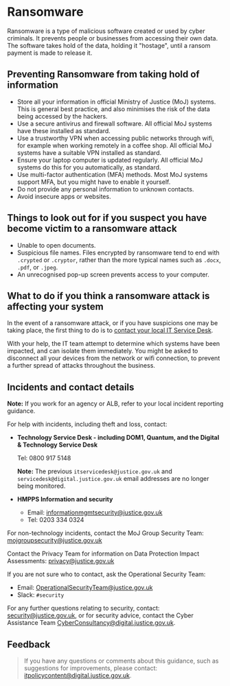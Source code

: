 # Ransomware

Ransomware is a type of malicious software created or used by cyber criminals. It prevents people or businesses from accessing their own data. The software takes hold of the data, holding it "hostage", until a ransom payment is made to release it.

## Preventing Ransomware from taking hold of information

-   Store all your information in official Ministry of Justice \(MoJ\) systems. This is general best practice, and also minimises the risk of the data being accessed by the hackers.
-   Use a secure antivirus and firewall software. All official MoJ systems have these installed as standard.
-   Use a trustworthy VPN when accessing public networks through wifi, for example when working remotely in a coffee shop. All official MoJ systems have a suitable VPN installed as standard.
-   Ensure your laptop computer is updated regularly. All official MoJ systems do this for you automatically, as standard.
-   Use multi-factor authentication \(MFA\) methods. Most MoJ systems support MFA, but you might have to enable it yourself.
-   Do not provide any personal information to unknown contacts.
-   Avoid insecure apps or websites.

## Things to look out for if you suspect you have become victim to a ransomware attack

-   Unable to open documents.
-   Suspicious file names. Files encrypted by ransomware tend to end with `.crypted` or `.cryptor`, rather than the more typical names such as `.docx`, `.pdf`, or `.jpeg`.
-   An unrecognised pop-up screen prevents access to your computer.

## What to do if you think a ransomware attack is affecting your system

In the event of a ransomware attack, or if you have suspicions one may be taking place, the first thing to do is to [contact your local IT Service Desk](#incidents-and-contact-details).

With your help, the IT team attempt to determine which systems have been impacted, and can isolate them immediately. You might be asked to disconnect all your devices from the network or wifi connection, to prevent a further spread of attacks throughout the business.

## Incidents and contact details

**Note:** If you work for an agency or ALB, refer to your local incident reporting guidance.

For help with incidents, including theft and loss, contact:

-   **Technology Service Desk - including DOM1, Quantum, and the Digital & Technology Service Desk**

    Tel: 0800 917 5148

    **Note:** The previous `itservicedesk@justice.gov.uk` and `servicedesk@digital.justice.gov.uk` email addresses are no longer being monitored.

-   **HMPPS Information and security**
    -   Email: [informationmgmtsecurity@justice.gov.uk](mailto:informationmgmtsecurity@justice.gov.uk)
    -   Tel: 0203 334 0324

For non-technology incidents, contact the MoJ Group Security Team: [mojgroupsecurity@justice.gov.uk](mailto:mojgroupsecurity@justice.gov.uk)

Contact the Privacy Team for information on Data Protection Impact Assessments: [privacy@justice.gov.uk](mailto:privacy@justice.gov.uk)

If you are not sure who to contact, ask the Operational Security Team:

-   Email: [OperationalSecurityTeam@justice.gov.uk](mailto:OperationalSecurityTeam@justice.gov.uk)
-   Slack: `#security`

For any further questions relating to security, contact: [security@justice.gov.uk](mailto:security@justice.gov.uk), or for security advice, contact the Cyber Assistance Team [CyberConsultancy@digital.justice.gov.uk](mailto:CyberConsultancy@digital.justice.gov.uk).

## Feedback

> If you have any questions or comments about this guidance, such as suggestions for improvements, please contact: [itpolicycontent@digital.justice.gov.uk](mailto:itpolicycontent@digital.justice.gov.uk).

